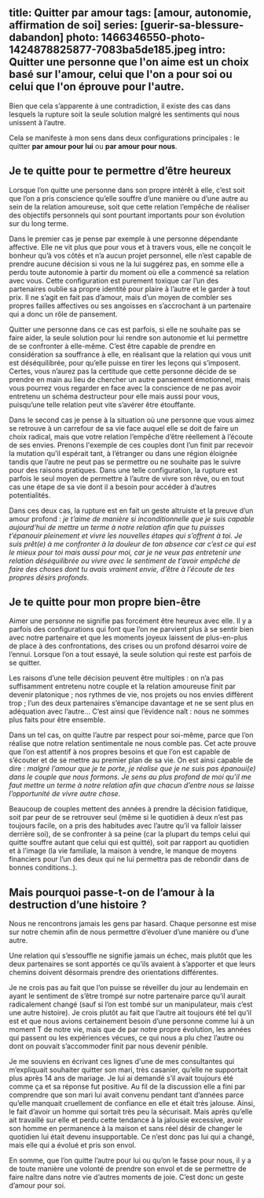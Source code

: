 title: Quitter par amour
tags: [amour, autonomie, affirmation de soi]
series: [guerir-sa-blessure-dabandon]
photo: 1466346550-photo-1424878825877-7083ba5de185.jpeg
intro: Quitter une personne que l'on aime est un choix basé sur l'amour, celui que l'on a pour soi ou celui que l'on éprouve pour l'autre.
---
Bien que cela s’apparente à une contradiction, il existe des cas dans lesquels la rupture soit la seule solution malgré les sentiments qui nous unissent à l’autre. 

Cela se manifeste à mon sens dans deux configurations principales : le quitter **par amour pour lui** ou **par amour pour nous**.

## Je te quitte pour te permettre d’être heureux

Lorsque l’on quitte une personne dans son propre intérêt à elle, c’est soit que l’on a pris conscience qu’elle souffre d’une manière ou d’une autre au sein de la relation amoureuse, soit que cette relation l’empêche de réaliser des objectifs personnels qui sont pourtant importants pour son évolution sur du long terme.

Dans le premier cas je pense par exemple à une personne dépendante affective. Elle ne vit plus que pour vous et à travers vous, elle ne conçoit le bonheur qu’à vos côtés et n’a aucun projet personnel, elle n’est capable de prendre aucune décision si vous ne la lui suggérez pas, en somme elle a perdu toute autonomie à partir du moment où elle a commencé sa relation avec vous. Cette configuration est purement toxique car l’un des partenaires oublie sa propre identité pour plaire à l’autre et le garder à tout prix. Il ne s’agit en fait pas d’amour, mais d’un moyen de combler ses propres failles affectives ou ses angoisses en s’accrochant à un partenaire qui a donc un rôle de pansement.

Quitter une personne dans ce cas est parfois, si elle ne souhaite pas se faire aider, la seule solution pour lui rendre son autonomie et lui permettre de se confronter à elle-même. C’est être capable de prendre en considération sa souffrance à elle, en réalisant que la relation qui vous unit est déséquilibrée, pour qu’elle puisse en tirer les leçons qui s’imposent. Certes, vous n’aurez pas la certitude que cette personne décide de se prendre en main au lieu de chercher un autre pansement émotionnel, mais vous pourrez vous regarder en face avec la conscience de ne pas avoir entretenu un schéma destructeur pour elle mais aussi pour vous, puisqu’une telle relation peut vite s’avérer être étouffante.

Dans le second cas je pense à la situation où une personne que vous aimez se retrouve à un carrefour de sa vie face auquel elle se doit de faire un choix radical, mais que votre relation l’empêche d’être réellement à l’écoute de ses envies. Prenons l'exemple de ces couples dont l’un finit par recevoir la mutation qu’il espérait tant, à l’étranger ou dans une région éloignée tandis que l’autre ne peut pas se permettre ou ne souhaite pas le suivre pour des raisons pratiques. Dans une telle configuration, la rupture est parfois le seul moyen de permettre à l’autre de vivre son rêve, ou en tout cas une étape de sa vie dont il a besoin pour accéder à d’autres potentialités.

Dans ces deux cas, la rupture est en fait un geste altruiste et la preuve d’un amour profond : *je t’aime de manière si inconditionnelle que je suis capable aujourd’hui de mettre un terme à notre relation afin que tu puisses t’épanouir pleinement et vivre les nouvelles étapes qui s’offrent à toi. Je suis prêt(e) à me confronter à la douleur de ton absence car c’est ce qui est le mieux pour toi mais aussi pour moi, car je ne veux pas entretenir une relation déséquilibrée ou vivre avec le sentiment de t’avoir empêché de faire des choses dont tu avais vraiment envie, d’être à l’écoute de tes propres désirs profonds*.

## Je te quitte pour mon propre bien-être

Aimer une personne ne signifie pas forcément être heureux avec elle. Il y a parfois des configurations qui font que l’on ne parvient plus à se sentir bien avec notre partenaire et que les moments joyeux laissent de plus-en-plus de place à des confrontations, des crises ou un profond désarroi voire de l’ennui. Lorsque l’on a tout essayé, la seule solution qui reste est parfois de se quitter.

Les raisons d’une telle décision peuvent être multiples : on n’a pas suffisamment entretenu notre couple et la relation amoureuse finit par devenir platonique ; nos rythmes de vie, nos projets ou nos envies diffèrent trop ; l’un des deux partenaires s’émancipe davantage et ne se sent plus en adéquation avec l’autre… C’est ainsi que l’évidence naît : nous ne sommes plus faits pour être ensemble.

Dans un tel cas, on quitte l’autre par respect pour soi-même, parce que l’on réalise que notre relation sentimentale ne nous comble pas. Cet acte prouve que l’on est attentif à nos propres besoins et que l’on est capable de s’écouter et de se mettre au premier plan de sa vie. On est ainsi capable de dire : *malgré l’amour que je te porte, je réalise que je ne suis pas épanoui(e) dans le couple que nous formons. Je sens au plus profond de moi qu’il me faut mettre un terme à notre relation afin que chacun d’entre nous se laisse l’opportunité de vivre autre chose*. 

Beaucoup de couples mettent des années à prendre la décision fatidique, soit par peur de se retrouver seul (même si le quotidien à deux n’est pas toujours facile, on a pris des habitudes avec l’autre qu’il va falloir laisser derrière soi), de se confronter à sa peine (car la plupart du temps celui qui quitte souffre autant que celui qui est quitté), soit par rapport au quotidien et à l’image (la vie familiale, la maison à vendre, le manque de moyens financiers pour l’un des deux qui ne lui permettra pas de rebondir dans de bonnes conditions..).

## Mais pourquoi passe-t-on de l’amour à la destruction d’une histoire ?

Nous ne rencontrons jamais les gens par hasard. Chaque personne est mise sur notre chemin afin de nous permettre d’évoluer d’une manière ou d’une autre.

Une relation qui s’essouffle ne signifie jamais un échec, mais plutôt que les deux partenaires se sont apportés ce qu’ils avaient à s’apporter et que leurs chemins doivent désormais prendre des orientations différentes.

Je ne crois pas au fait que l’on puisse se réveiller du jour au lendemain en ayant le sentiment de s’être trompé sur notre partenaire parce qu’il aurait radicalement changé (sauf si l’on est tombé sur un manipulateur, mais c’est une autre histoire). Je crois plutôt au fait que l’autre ait toujours été tel qu’il est et que nous avions certainement besoin d’une personne comme lui à un moment T de notre vie, mais que de par notre propre évolution, les années qui passent ou les expériences vécues, ce qui nous a plu chez l’autre ou dont on pouvait s’accommoder finit par nous devenir pénible. 

Je me souviens en écrivant ces lignes d'une de mes consultantes qui m’expliquait souhaiter quitter son mari, très casanier, qu’elle ne supportait plus après 14 ans de mariage. Je lui ai demandé s’il avait toujours été comme ça et sa réponse fut positive. Au fil de la discussion elle a fini par comprendre que son mari lui avait convenu pendant tant d’années parce qu’elle manquait cruellement de confiance en elle et était très jalouse. Ainsi, le fait d’avoir un homme qui sortait très peu la sécurisait. Mais après qu’elle ait travaillé sur elle et perdu cette tendance à la jalousie excessive, avoir son homme en permanence à la maison et sans réel désir de changer le quotidien lui était devenu insupportable. Ce n’est donc pas lui qui a changé, mais elle qui a évolué et pris son envol.

En somme, que l’on quitte l’autre pour lui ou qu’on le fasse pour nous, il y a de toute manière une volonté de prendre son envol et de se permettre de faire naître dans notre vie d’autres moments de joie. C’est donc un geste d’amour pour soi.
